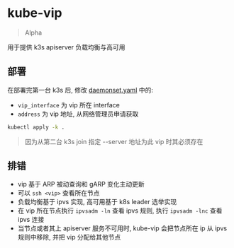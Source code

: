 # kube-vip

> Alpha

用于提供 k3s apiserver 负载均衡与高可用

## 部署

在部署完第一台 k3s 后, 修改 [daemonset.yaml](daemonset.yaml) 中的:
* `vip_interface` 为 vip 所在 interface
* `address` 为 vip 地址, 从网络管理员申请获取

```bash
kubectl apply -k . 
```

> 因为从第二台 k3s join 指定 --server 地址为此 vip 时其必须存在

## 排错

* vip 基于 ARP 被动查询和 gARP 变化主动更新
* 可以 `ssh <vip>` 查看所在节点
* 负载均衡基于 ipvs 实现, 高可用基于 k8s leader 选举实现
* 在 vip 所在节点执行 `ipvsadm -ln` 查看 ipvs 规则, 执行 `ipvsadm -lnc` 查看 ipvs 连接
* 当节点或者其上 apiserver 服务不可用时, kube-vip 会把节点所在 ip 从 ipvs 规则中移除, 并把 vip 分配给其他节点